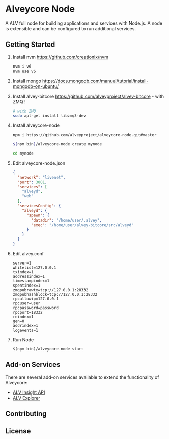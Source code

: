 Alveycore Node
============

A ALV full node for building applications and services with Node.js. A node is extensible and can be configured to run additional services.

## Getting Started

1. Install nvm https://github.com/creationix/nvm  

    ```bash
    nvm i v6
    nvm use v6
    ```  
2. Install mongo https://docs.mongodb.com/manual/tutorial/install-mongodb-on-ubuntu/  

3. Install alvey-bitcore https://github.com/alveyproject/alvey-bitcore - with ZMQ ! 

    ```bash
    # with ZMQ
    sudo apt-get install libzmq3-dev 
    ```  
4. Install alveycore-node  

    ```bash
    npm i https://github.com/alveyproject/alveycore-node.git#master

    $(npm bin)/alveycore-node create mynode

    cd mynode

    ```  
5. Edit alveycore-node.json  

    ```json
    {
      "network": "livenet",
      "port": 3001,
      "services": [
	    "alveyd",
        "web"
      ],
      "servicesConfig": {
        "alveyd": {
          "spawn": {
            "datadir": "/home/user/.alvey",
            "exec": "/home/user/alvey-bitcore/src/alveyd"
          }
        }
      }
	}
    ```  
6. Edit alvey.conf  

    ```
    server=1
    whitelist=127.0.0.1
    txindex=1
    addressindex=1
    timestampindex=1
    spentindex=1
    zmqpubrawtx=tcp://127.0.0.1:28332
    zmqpubhashblock=tcp://127.0.0.1:28332
    rpcallowip=127.0.0.1
    rpcuser=user
    rpcpassword=password
    rpcport=18332
    reindex=1
    gen=0
    addrindex=1
    logevents=1
    ```  
7. Run Node  

    ```
    $(npm bin)/alveycore-node start
    ```  

## Add-on Services

There are several add-on services available to extend the functionality of Alveycore:

- [ALV Insight API](https://github.com/alveyproject/insight-api)
- [ALV Explorer](https://github.com/alveyproject/alvey-explorer)

## Contributing



## License
